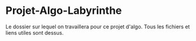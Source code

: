 # Projet-Algo-Labyrinthe
Le dossier sur lequel on travaillera pour ce projet d'algo. Tous les fichiers et liens utiles sont dessus.
